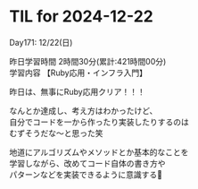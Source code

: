 # TIL for 2024-12-22
Day171: 12/22(日)<br>

昨日学習時間 2時間30分(累計:421時間00分)<br>
学習内容 【Ruby応用・インフラ入門】<br>

昨日は、無事にRuby応用クリア！！！<br>

なんとか達成し、考え方はわかったけど、<br>
自分でコードを一から作ったり実装したりするのは<br>
むずそうだな〜と思った笑<br>

地道にアルゴリズムやメソッドとか基本的なことを<br>
学習しながら、改めてコード自体の書き方や<br>
パターンなどを実装できるように意識する🙏<br>